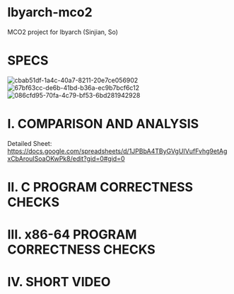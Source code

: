 # lbyarch-mco2
MCO2 project for lbyarch (Sinjian, So)

# SPECS
![cbab51df-1a4c-40a7-8211-20e7ce056902](https://github.com/user-attachments/assets/88898778-90e3-4293-978c-de77933955c6)
![67bf63cc-de6b-41bd-b36a-ec9b7bcf6c12](https://github.com/user-attachments/assets/b31389bd-e10a-4651-acf4-801acfbdf483)
![086cfd95-70fa-4c79-bf53-6bd281942928](https://github.com/user-attachments/assets/60b7862f-89ae-4818-88d4-4700c6ddbe64)

# I. COMPARISON AND ANALYSIS

Detailed Sheet: https://docs.google.com/spreadsheets/d/1JPBbA4TByGVgUIVufFvhg9etAgxCbArouISoaOKwPk8/edit?gid=0#gid=0

# II. C PROGRAM CORRECTNESS CHECKS

# III. x86-64 PROGRAM CORRECTNESS CHECKS

# IV. SHORT VIDEO
